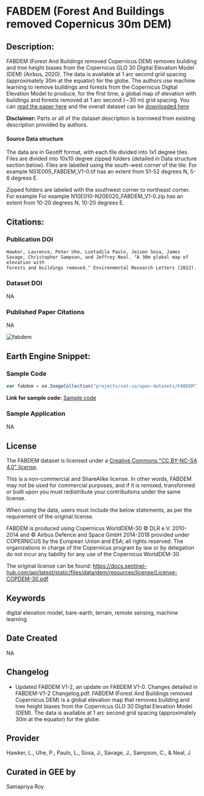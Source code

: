 
# FABDEM (Forest And Buildings removed Copernicus 30m DEM)

## Description:

FABDEM (Forest And Buildings removed Copernicus DEM) removes building and tree height biases from the Copernicus GLO 30 Digital Elevation Model (DEM) (Airbus, 2020). The data is available at 1 arc second grid spacing (approximately 30m at the equator) for the globe. The authors use machine learning to
remove buildings and forests from the Copernicus Digital Elevation Model to produce, for the first time, a global map of elevation with buildings and forests removed at 1 arc second (∼30 m) grid spacing. You can [read the paper here](https://iopscience.iop.org/article/10.1088/1748-9326/ac4d4f/pdf) and the overall dataset can be [downloaded here](https://data.bris.ac.uk/data/dataset/s5hqmjcdj8yo2ibzi9b4ew3sn)

**Disclaimer:** Parts or all of the dataset description is borrowed from existing description provided by authors.

#### Source Data structure
The data are in Geotiff format, with each file divided into 1x1 degree tiles. Files are divided into 10x10 degree zipped folders (detailed in Data structure section below). Files are labelled using the south-west corner of the tile. For example N51E005_FABDEM_V1-0.tif has an extent from 51-52 degrees N, 5-6 degrees E.

Zipped folders are labeled with the southwest corner to northeast corner. For example For example N10E010-N20E020_FABDEM_V1-0.zip has an extent from 10-20 degrees N, 10-20 degrees E.

## Citations:

### Publication DOI

```
Hawker, Laurence, Peter Uhe, Luntadila Paulo, Jeison Sosa, James Savage, Christopher Sampson, and Jeffrey Neal. "A 30m global map of elevation with
forests and buildings removed." Environmental Research Letters (2022).
```

### Dataset DOI

NA

### Published Paper Citations

NA

![fabdem](https://user-images.githubusercontent.com/6677629/152706490-50cdf32a-df09-4c4c-a005-5c2668cfe96d.gif)


## Earth Engine Snippet:

### Sample Code

```js
var fabdem = ee.ImageCollection("projects/sat-io/open-datasets/FABDEM");
```

**Link for sample code:** [Sample code](https://code.earthengine.google.com/?scriptPath=users/sat-io/awesome-gee-catalog-examples:elevation-bathymetry/FABDEM)

### Sample Application

NA

## License

The FABDEM dataset is licensed under a [Creative Commons "CC BY-NC-SA 4.0" license](https://creativecommons.org/licenses/by-nc-sa/4.0/).

This is a non-commercial and ShareAlike license. In other words, FABDEM may not be used for commercial purposes, and if it is remixed, transformed or built upon you must redistribute your contributions under the same license.

When using the data, users must include the below statements, as per the requirement of the original license.

FABDEM is produced using Copernicus WorldDEM-30 © DLR e.V. 2010-2014 and © Airbus Defence and Space GmbH 2014-2018 provided under COPERNICUS by the European Union and ESA; all rights reserved. The organizations in charge of the Copernicus program by law or by delegation do not incur any liability for any use of the Copernicus WorldDEM-30

The original license can be found: https://docs.sentinel-hub.com/api/latest/static/files/data/dem/resources/license/License-COPDEM-30.pdf

## Keywords

digital elevation model, bare-earth, terrain, remote sensing, machine learning

## Date Created

NA

## Changelog

- Updated FABDEM V1-2, an update on FABDEM V1-0. Changes detailed in FABDEM-V1-2 Changelog.pdf. FABDEM (Forest And Buildings removed Copernicus DEM) is a global elevation map that removes building and tree height biases from the Copernicus GLO 30 Digital Elevation Model (DEM). The data is available at 1 arc second grid spacing (approximately 30m at the equator) for the globe.

## Provider

Hawker, L., Uhe, P., Paulo, L., Sosa, J., Savage, J., Sampson, C., & Neal, J

## Curated in GEE by
Samapriya Roy